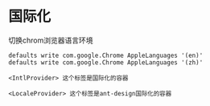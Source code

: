 # 国际化


切换chrom浏览器语言环境

``` 
defaults write com.google.Chrome AppleLanguages '(en)'
defaults write com.google.Chrome AppleLanguages '(zh)'
```

```
<IntlProvider> 这个标签是国际化的容器
```
```
<LocaleProvider> 这个标签是ant-design国际化的容器
```